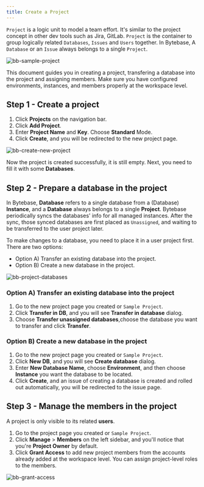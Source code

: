 ```yaml
---
title: Create a Project
---
```


`Project` is a logic unit to model a team effort. It's similar to the project concept in other dev tools such as Jira, GitLab. `Project` is the container to group logically related `Databases`, `Issues` and `Users` together. In Bytebase, A `Database` or an `Issue` always belongs to a single `Project`.

![bb-sample-project](/content/docs/get-started/step-by-step/create-a-project/bb-sample-project.webp)

This document guides you in creating a project, transfering a database into the project and assigning members. Make sure you have configured environments, instances, and members properly at the workspace level.

## Step 1 - Create a project

1. Click **Projects** on the navigation bar.
2. Click **Add Project**.
3. Enter **Project Name** and **Key**. Choose **Standard** Mode.
4. Click **Create**, and you will be redirected to the new project page.

![bb-create-new-project](/content/docs/get-started/step-by-step/create-a-project/bb-create-new-project.webp)

Now the project is created successfully, it is still empty. Next, you need to fill it with some **Databases**.

## Step 2 - Prepare a database in the project

In Bytebase, **Database** refers to a single database from a (Database) **Instance**, and a **Database** always belongs to a single **Project**. Bytebase periodically syncs the databases' info for all managed instances. After the sync, those synced databases are first placed as `Unassigned`, and waiting to be transferred to the user project later.

To make changes to a database, you need to place it in a user project first. There are two options:

- Option A) Transfer an existing database into the project.
- Option B) Create a new database in the project.

![bb-project-databases](/content/docs/get-started/step-by-step/create-a-project/bb-project-databases.webp)

### Option A) Transfer an existing database into the project

1. Go to the new project page you created or `Sample Project`.
2. Click **Transfer in DB**, and you will see **Transfer in database** dialog.
3. Choose **Transfer unassigned databases**,choose the database you want to transfer and click **Transfer**.

### Option B) Create a new database in the project

1. Go to the new project page you created or `Sample Project`.
2. Click **New DB**, and you will see **Create database** dialog.
3. Enter **New Database Name**, choose **Environment**, and then choose **Instance** you want the database to be located.
4. Click **Create**, and an issue of creating a database is created and rolled out automatically, you will be redirected to the issue page.

## Step 3 - Manage the members in the project

A project is only visible to its related **users**.

1. Go to the project page you created or `Sample Project`.
2. Click **Manage** > **Members** on the left sidebar, and you'll notice that you're **Project Owner** by default.
3. Click **Grant Access** to add new project members from the accounts already added at the workspace level. You can assign project-level roles to the members.

![bb-grant-access](/content/docs/get-started/step-by-step/create-a-project/bb-grant-access.webp)
